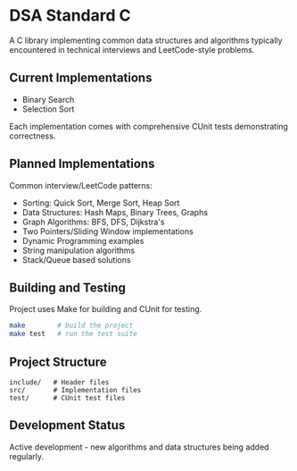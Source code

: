 # DSA Standard C

A C library implementing common data structures and algorithms typically encountered in technical interviews and LeetCode-style problems.

## Current Implementations
- Binary Search
- Selection Sort

Each implementation comes with comprehensive CUnit tests demonstrating correctness.

## Planned Implementations
Common interview/LeetCode patterns:
- Sorting: Quick Sort, Merge Sort, Heap Sort
- Data Structures: Hash Maps, Binary Trees, Graphs
- Graph Algorithms: BFS, DFS, Dijkstra's
- Two Pointers/Sliding Window implementations
- Dynamic Programming examples
- String manipulation algorithms
- Stack/Queue based solutions

## Building and Testing
Project uses Make for building and CUnit for testing.

```bash
make        # build the project
make test   # run the test suite
```

## Project Structure
```
include/   # Header files
src/       # Implementation files
test/      # CUnit test files
```

## Development Status
Active development - new algorithms and data structures being added regularly.
